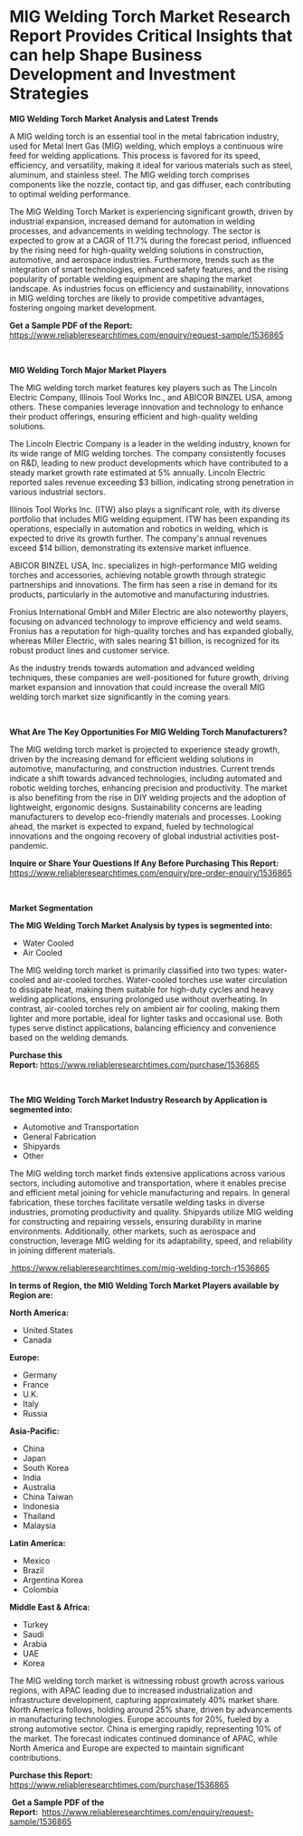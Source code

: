<p><h1>MIG Welding Torch Market Research Report Provides Critical Insights that can help Shape Business Development and Investment Strategies</h1></p><p><strong>MIG Welding Torch Market Analysis and Latest Trends</strong></p>
<p><p>A MIG welding torch is an essential tool in the metal fabrication industry, used for Metal Inert Gas (MIG) welding, which employs a continuous wire feed for welding applications. This process is favored for its speed, efficiency, and versatility, making it ideal for various materials such as steel, aluminum, and stainless steel. The MIG welding torch comprises components like the nozzle, contact tip, and gas diffuser, each contributing to optimal welding performance.</p><p>The MIG Welding Torch Market is experiencing significant growth, driven by industrial expansion, increased demand for automation in welding processes, and advancements in welding technology. The sector is expected to grow at a CAGR of 11.7% during the forecast period, influenced by the rising need for high-quality welding solutions in construction, automotive, and aerospace industries. Furthermore, trends such as the integration of smart technologies, enhanced safety features, and the rising popularity of portable welding equipment are shaping the market landscape. As industries focus on efficiency and sustainability, innovations in MIG welding torches are likely to provide competitive advantages, fostering ongoing market development.</p></p>
<p><strong>Get a Sample PDF of the Report:&nbsp;</strong> <a href="https://www.reliableresearchtimes.com/enquiry/request-sample/1536865?utm_campaign=3439&utm_medium=2&utm_source=Github&utm_content=ia&utm_term=16042025&utm_id=mig-welding-torch">https://www.reliableresearchtimes.com/enquiry/request-sample/1536865</a></p>
<p>&nbsp;</p>
<p><strong>MIG Welding Torch Major Market Players</strong></p>
<p><p>The MIG welding torch market features key players such as The Lincoln Electric Company, Illinois Tool Works Inc., and ABICOR BINZEL USA, among others. These companies leverage innovation and technology to enhance their product offerings, ensuring efficient and high-quality welding solutions.</p><p>The Lincoln Electric Company is a leader in the welding industry, known for its wide range of MIG welding torches. The company consistently focuses on R&D, leading to new product developments which have contributed to a steady market growth rate estimated at 5% annually. Lincoln Electric reported sales revenue exceeding $3 billion, indicating strong penetration in various industrial sectors.</p><p>Illinois Tool Works Inc. (ITW) also plays a significant role, with its diverse portfolio that includes MIG welding equipment. ITW has been expanding its operations, especially in automation and robotics in welding, which is expected to drive its growth further. The company's annual revenues exceed $14 billion, demonstrating its extensive market influence.</p><p>ABICOR BINZEL USA, Inc. specializes in high-performance MIG welding torches and accessories, achieving notable growth through strategic partnerships and innovations. The firm has seen a rise in demand for its products, particularly in the automotive and manufacturing industries.</p><p>Fronius International GmbH and Miller Electric are also noteworthy players, focusing on advanced technology to improve efficiency and weld seams. Fronius has a reputation for high-quality torches and has expanded globally, whereas Miller Electric, with sales nearing $1 billion, is recognized for its robust product lines and customer service.</p><p>As the industry trends towards automation and advanced welding techniques, these companies are well-positioned for future growth, driving market expansion and innovation that could increase the overall MIG welding torch market size significantly in the coming years.</p></p>
<p>&nbsp;</p>
<p><strong>What Are The Key Opportunities For MIG Welding Torch Manufacturers?</strong></p>
<p><p>The MIG welding torch market is projected to experience steady growth, driven by the increasing demand for efficient welding solutions in automotive, manufacturing, and construction industries. Current trends indicate a shift towards advanced technologies, including automated and robotic welding torches, enhancing precision and productivity. The market is also benefiting from the rise in DIY welding projects and the adoption of lightweight, ergonomic designs. Sustainability concerns are leading manufacturers to develop eco-friendly materials and processes. Looking ahead, the market is expected to expand, fueled by technological innovations and the ongoing recovery of global industrial activities post-pandemic.</p></p>
<p><strong>Inquire or Share Your Questions If Any Before Purchasing This Report:</strong> <a href="https://www.reliableresearchtimes.com/enquiry/pre-order-enquiry/1536865?utm_campaign=3439&utm_medium=2&utm_source=Github&utm_content=ia&utm_term=16042025&utm_id=mig-welding-torch">https://www.reliableresearchtimes.com/enquiry/pre-order-enquiry/1536865</a></p>
<p>&nbsp;</p>
<p><strong>Market Segmentation</strong></p>
<p><strong>The MIG Welding Torch Market Analysis by types is segmented into:</strong></p>
<p><ul><li>Water Cooled</li><li>Air Cooled</li></ul></p>
<p><p>The MIG welding torch market is primarily classified into two types: water-cooled and air-cooled torches. Water-cooled torches use water circulation to dissipate heat, making them suitable for high-duty cycles and heavy welding applications, ensuring prolonged use without overheating. In contrast, air-cooled torches rely on ambient air for cooling, making them lighter and more portable, ideal for lighter tasks and occasional use. Both types serve distinct applications, balancing efficiency and convenience based on the welding demands.</p></p>
<p><strong>Purchase this Report:&nbsp;</strong><a href="https://www.reliableresearchtimes.com/purchase/1536865?utm_campaign=3439&utm_medium=2&utm_source=Github&utm_content=ia&utm_term=16042025&utm_id=mig-welding-torch">https://www.reliableresearchtimes.com/purchase/1536865</a></p>
<p>&nbsp;</p>
<p><strong>The MIG Welding Torch Market Industry Research by Application is segmented into:</strong></p>
<p><ul><li>Automotive and Transportation</li><li>General Fabrication</li><li>Shipyards</li><li>Other</li></ul></p>
<p><p>The MIG welding torch market finds extensive applications across various sectors, including automotive and transportation, where it enables precise and efficient metal joining for vehicle manufacturing and repairs. In general fabrication, these torches facilitate versatile welding tasks in diverse industries, promoting productivity and quality. Shipyards utilize MIG welding for constructing and repairing vessels, ensuring durability in marine environments. Additionally, other markets, such as aerospace and construction, leverage MIG welding for its adaptability, speed, and reliability in joining different materials.</p></p>
<p><a href="https://www.reliableresearchtimes.com/mig-welding-torch-r1536865?utm_campaign=3439&utm_medium=2&utm_source=Github&utm_content=ia&utm_term=16042025&utm_id=mig-welding-torch">&nbsp;https://www.reliableresearchtimes.com/mig-welding-torch-r1536865</a></p>
<p><strong>In terms of Region, the MIG Welding Torch Market Players available by Region are:</strong></p>
<p>
    <p> <strong> North America: </strong>
        <ul>
            <li>United States</li>
            <li>Canada</li>
        </ul>
        </p> 
    <p> <strong> Europe: </strong>
        <ul>
            <li>Germany</li>
            <li>France</li>
            <li>U.K.</li>
            <li>Italy</li>
            <li>Russia</li>
        </ul>
        </p> 
    <p> <strong> Asia-Pacific: </strong>
        <ul>
            <li>China</li>
            <li>Japan</li>
            <li>South Korea</li>
            <li>India</li>
            <li>Australia</li>
            <li>China Taiwan</li>
            <li>Indonesia</li>
            <li>Thailand</li>
            <li>Malaysia</li>
        </ul>
        </p> 
    <p> <strong> Latin America: </strong>
        <ul>
            <li>Mexico</li>
            <li>Brazil</li>
            <li>Argentina Korea</li>
            <li>Colombia</li>
        </ul>
        </p> 
    <p> <strong> Middle East & Africa: </strong>
        <ul>
            <li>Turkey</li>
            <li>Saudi</li>
            <li>Arabia</li>
            <li>UAE</li>
            <li>Korea</li>
        </ul>
    </p>
    </p>
<p><p>The MIG welding torch market is witnessing robust growth across various regions, with APAC leading due to increased industrialization and infrastructure development, capturing approximately 40% market share. North America follows, holding around 25% share, driven by advancements in manufacturing technologies. Europe accounts for 20%, fueled by a strong automotive sector. China is emerging rapidly, representing 10% of the market. The forecast indicates continued dominance of APAC, while North America and Europe are expected to maintain significant contributions.</p></p>
<p><strong>Purchase this Report: </strong><a href="https://www.reliableresearchtimes.com/purchase/1536865?utm_campaign=3439&utm_medium=2&utm_source=Github&utm_content=ia&utm_term=16042025&utm_id=mig-welding-torch">https://www.reliableresearchtimes.com/purchase/1536865</a></p>
<p>&nbsp;<strong>Get a Sample PDF of the Report:&nbsp;&nbsp;</strong><a href="https://www.reliableresearchtimes.com/enquiry/request-sample/1536865?utm_campaign=3439&utm_medium=2&utm_source=Github&utm_content=ia&utm_term=16042025&utm_id=mig-welding-torch">https://www.reliableresearchtimes.com/enquiry/request-sample/1536865</a></p>
<p><strong></strong></p>
<p><p></p><p></p><p></p></p>